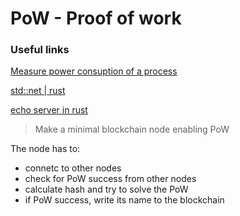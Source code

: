 # PoW - Proof of work

### Useful links

[Measure power consuption of a process](https://askubuntu.com/questions/1241160/what-is-the-best-way-to-observe-energy-usage-of-a-program-on-linux)

[std::net | rust](https://doc.rust-lang.org/std/net/index.html)

[echo server in rust](https://riptutorial.com/rust/example/4404/a-simple-tcp-client-and-server-application--echo)


> Make a minimal blockchain node enabling PoW

The node has to:

* connetc to other nodes
* check for PoW success from other nodes
* calculate hash and try to solve the PoW
* if PoW success, write its name to the blockchain
